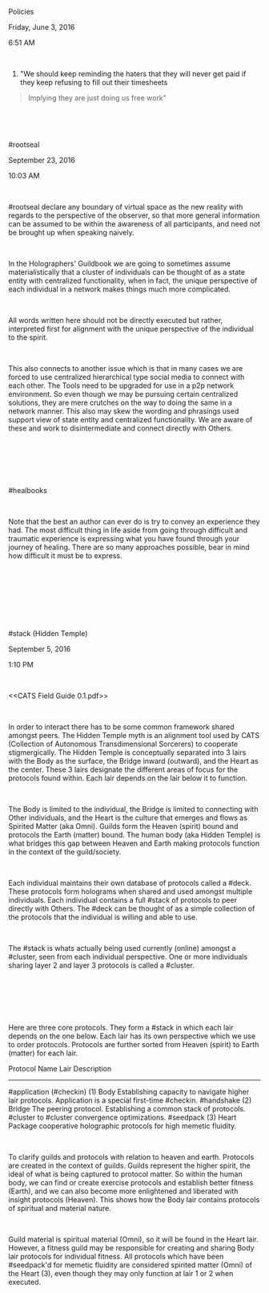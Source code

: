 Policies

Friday, June 3, 2016

6:51 AM

 

1.  "We should keep reminding the haters that they will never get paid if they keep refusing to fill out their timesheets

> Implying they are just doing us free work"

 

 

\#rootseal

September 23, 2016

10:03 AM

 

\#rootseal declare any boundary of virtual space as the new reality with regards to the perspective of the observer, so that more general information can be assumed to be within the awareness of all participants, and need not be brought up when speaking naively.

 

In the Holographers' Guildbook we are going to sometimes assume materialistically that a cluster of individuals can be thought of as a state entity with centralized functionality, when in fact, the unique perspective of each individual in a network makes things much more complicated.

 

All words written here should not be directly executed but rather, interpreted first for alignment with the unique perspective of the individual to the spirit.

 

This also connects to another issue which is that in many cases we are forced to use centralized hierarchical type social media to connect with each other. The Tools need to be upgraded for use in a p2p network environment. So even though we may be pursuing certain centralized solutions, they are mere crutches on the way to doing the same in a network manner. This also may skew the wording and phrasings used support view of state entity and centralized functionality. We are aware of these and work to disintermediate and connect directly with Others.

 

 

 

\#healbooks

 

Note that the best an author can ever do is try to convey an experience they had. The most difficult thing in life aside from going through difficult and traumatic experience is expressing what you have found through your journey of healing. There are so many approaches possible, bear in mind how difficult it must be to express.

 

 

 

 

\#stack (Hidden Temple)

September 5, 2016

1:10 PM

 

&lt;&lt;CATS Field Guide 0.1.pdf&gt;&gt;

 

In order to interact there has to be some common framework shared amongst peers. The Hidden Temple myth is an alignment tool used by CATS (Collection of Autonomous Transdimensional Sorcerers) to cooperate stigmergically. The Hidden Temple is conceptually separated into 3 lairs with the Body as the surface, the Bridge inward (outward), and the Heart as the center. These 3 lairs designate the different areas of focus for the protocols found within. Each lair depends on the lair below it to function.

 

The Body is limited to the individual, the Bridge is limited to connecting with Other individuals, and the Heart is the culture that emerges and flows as Spirited Matter (aka Omni). Guilds form the Heaven (spirit) bound and protocols the Earth (matter) bound. The human body (aka Hidden Temple) is what bridges this gap between Heaven and Earth making protocols function in the context of the guild/society.

 

Each individual maintains their own database of protocols called a \#deck. These protocols form holograms when shared and used amongst multiple individuals. Each individual contains a full \#stack of protocols to peer directly with Others. The \#deck can be thought of as a simple collection of the protocols that the individual is willing and able to use.

 

The \#stack is whats actually being used currently (online) amongst a \#cluster, seen from each individual perspective. One or more individuals sharing layer 2 and layer 3 protocols is called a \#cluster.

 

 

 

Here are three core protocols. They form a \#stack in which each lair depends on the one below. Each lair has its own perspective which we use to order protocols. Protocols are further sorted from Heaven (spirit) to Earth (matter) for each lair.

  Protocol Name               Lair          Description
  --------------------------- ------------- -------------------------------------------------------------------------------------------------------------------
  \#application (\#checkin)   \(1) Body     Establishing capacity to navigate higher lair protocols. Application is a special first-time \#checkin.
  \#handshake                 \(2) Bridge   The peering protocol. Establishing a common stack of protocols. \#cluster to \#cluster convergence optimizations.
  \#seedpack                  \(3) Heart    Package cooperative holographic protocols for high memetic fluidity.

 

To clarify guilds and protocols with relation to heaven and earth. Protocols are created in the context of guilds. Guilds represent the higher spirit, the ideal of what is being captured to protocol matter. So within the human body, we can find or create exercise protocols and establish better fitness (Earth), and we can also become more enlightened and liberated with insight protocols (Heaven). This shows how the Body lair contains protocols of spiritual and material nature.

 

Guild material is spiritual material (Omni), so it will be found in the Heart lair. However, a fitness guild may be responsible for creating and sharing Body lair protocols for individual fitness. All protocols which have been \#seedpack'd for memetic fluidity are considered spirited matter (Omni) of the Heart (3), even though they may only function at lair 1 or 2 when executed.

 

 


